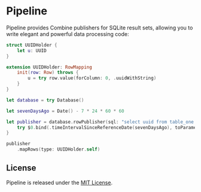 # Pipeline

Pipeline provides Combine publishers for SQLite result sets, allowing you to write elegant and powerful data processing code:

```swift
struct UUIDHolder {
	let u: UUID
}

extension UUIDHolder: RowMapping
	init(row: Row) throws {
		u = try row.value(forColumn: 0, .uuidWithString)
	}
}

let database = try Database()

let sevenDaysAgo = Date() - 7 * 24 * 60 * 60

let publisher = database.rowPublisher(sql: "select uuid from table_one where date >= ?;") {
	try $0.bind(.timeIntervalSinceReferenceDate(sevenDaysAgo), toParameter: 1)
}

publisher
	.mapRows(type: UUIDHolder.self)
```

## License

Pipeline is released under the [MIT License](https://github.com/sbooth/Pipeline/blob/main/LICENSE.txt).
